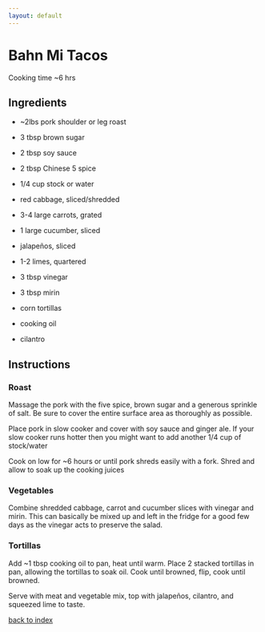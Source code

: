 ```yaml
---
layout: default
---
```


# Bahn Mi Tacos
Cooking time ~6 hrs

## Ingredients

- ~2lbs pork shoulder or leg roast
- 3 tbsp brown sugar
- 2 tbsp soy sauce
- 2 tbsp Chinese 5 spice
- 1/4 cup stock or water

- red cabbage, sliced/shredded
- 3-4 large carrots, grated
- 1 large cucumber, sliced
- jalapeños, sliced
- 1-2 limes, quartered
- 3 tbsp vinegar
- 3 tbsp mirin
- corn tortillas
- cooking oil
- cilantro

## Instructions

### Roast
Massage the pork with the five spice, brown sugar and a generous sprinkle of salt. Be sure to cover the entire surface area as thoroughly as possible.

Place pork in slow cooker and cover with soy sauce and ginger ale. If your slow cooker runs hotter then you might want to add another 1/4 cup of stock/water

Cook on low for ~6 hours or until pork shreds easily with a fork. Shred and allow to soak up the cooking juices

### Vegetables
Combine shredded cabbage, carrot and cucumber slices with vinegar and mirin. This can basically be mixed up and left in the fridge for a good few days as the vinegar acts to preserve the salad.

### Tortillas
Add ~1 tbsp cooking oil to pan, heat until warm. Place 2 stacked tortillas in pan, allowing the tortillas to soak oil. Cook until browned, flip, cook until browned.

Serve with meat and vegetable mix, top with jalapeños, cilantro, and squeezed lime to taste.

[back to index](../)

